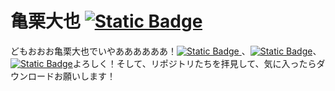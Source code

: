 # 亀栗大也 [![Static Badge](https://img.shields.io/badge/%E4%BA%80%E6%A0%97%E5%A4%A7%E4%B9%9F%E3%81%AE%E3%82%A2%E3%83%97%E3%83%AA-DOWNLOAD-brightgreen?logo=android)](https://github.com/kamekuridaiya/kamekuridaiya/releases/download/%E6%AD%A3%E5%BC%8F%E7%89%883/daiya.v3-release.apk)
どもおおお亀栗大也でいやああああああ！[![Static Badge](https://img.shields.io/badge/%E7%99%BB%E9%8C%B2-red?logo=youtube)
](https://www.youtube.com/channel/UCRGVeIXxyXH5PktcA-hK7FQ/)、[![Static Badge](https://img.shields.io/badge/%E3%83%95%E3%82%A9%E3%83%AD%E3%83%BC-black?logo=tiktok)](https://www.tiktok.com/@daiya_2024)、[![Static Badge](https://img.shields.io/badge/%E3%83%95%E3%82%A9%E3%83%AD%E3%83%BC-purple?logo=instagram)](https://www.instagram.com/daiya_2024)よろしく！そして、リポジトリたちを拝見して、気に入ったらダウンロードお願いします！

